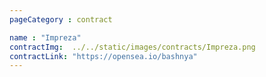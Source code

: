 ```yaml
---
pageCategory : contract

name : "Impreza"
contractImg:  ../../static/images/contracts/Impreza.png
contractLink: "https://opensea.io/bashnya"
---
```


